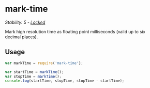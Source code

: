 # mark-time

_Stability: 5 - [Locked](https://github.com/tristanls/stability-index#stability-5---locked)_

Mark high resolution time as floating point milliseconds (valid up to six decimal places).

## Usage

```javascript
var markTime = require('mark-time');

var startTime = markTime();
var stopTime = markTime();
console.log(startTime, stopTime, stopTime - startTime);
```
